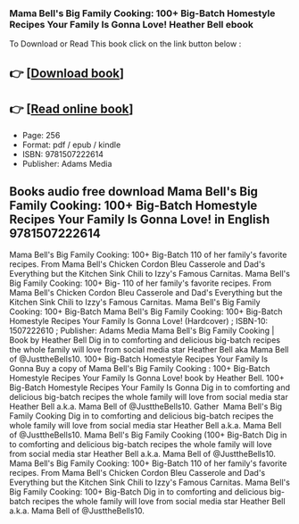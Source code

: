 ### Mama Bell's Big Family Cooking: 100+ Big-Batch Homestyle Recipes Your Family Is Gonna Love! Heather Bell ebook

To Download or Read This book click on the link button below :

## 👉  [**[Download book](http://get-pdfs.com/download.php?group=book&from=github.com&id=719459&lnk=1065 "Download book")**]

## 👉  [**[Read online book](http://get-pdfs.com/download.php?group=book&from=github.com&id=719459&lnk=1065 "Read online book")**]


* Page: 256
* Format: pdf / epub / kindle
* ISBN: 9781507222614
* Publisher: Adams Media



## Books audio free download Mama Bell's Big Family Cooking: 100+ Big-Batch Homestyle Recipes Your Family Is Gonna Love! in English 9781507222614



 Mama Bell&#039;s Big Family Cooking: 100+ Big-Batch 110 of her family&#039;s favorite recipes. From Mama Bell&#039;s Chicken Cordon Bleu Casserole and Dad&#039;s Everything but the Kitchen Sink Chili to Izzy&#039;s Famous Carnitas.
 Mama Bell&#039;s Big Family Cooking: 100+ Big- 110 of her family&#039;s favorite recipes. From Mama Bell&#039;s Chicken Cordon Bleu Casserole and Dad&#039;s Everything but the Kitchen Sink Chili to Izzy&#039;s Famous Carnitas.
 Mama Bell&#039;s Big Family Cooking: 100+ Big-Batch Mama Bell&#039;s Big Family Cooking: 100+ Big-Batch Homestyle Recipes Your Family Is Gonna Love! (Hardcover) ; ISBN-10: 1507222610 ; Publisher: Adams Media
 Mama Bell&#039;s Big Family Cooking | Book by Heather Bell Dig in to comforting and delicious big-batch recipes the whole family will love from social media star Heather Bell aka Mama Bell of @JusttheBells10.
 100+ Big-Batch Homestyle Recipes Your Family Is Gonna Buy a copy of Mama Bell&#039;s Big Family Cooking : 100+ Big-Batch Homestyle Recipes Your Family Is Gonna Love! book by Heather Bell.
 100+ Big-Batch Homestyle Recipes Your Family Is Gonna Dig in to comforting and delicious big-batch recipes the whole family will love from social media star Heather Bell a.k.a. Mama Bell of @JusttheBells10. Gather 
 Mama Bell&#039;s Big Family Cooking Dig in to comforting and delicious big-batch recipes the whole family will love from social media star Heather Bell a.k.a. Mama Bell of @JusttheBells10.
 Mama Bell&#039;s Big Family Cooking (100+ Big-Batch Dig in to comforting and delicious big-batch recipes the whole family will love from social media star Heather Bell a.k.a. Mama Bell of @JusttheBells10.
 Mama Bell&#039;s Big Family Cooking: 100+ Big-Batch 110 of her family&#039;s favorite recipes. From Mama Bell&#039;s Chicken Cordon Bleu Casserole and Dad&#039;s Everything but the Kitchen Sink Chili to Izzy&#039;s Famous Carnitas.
 Mama Bell&#039;s Big Family Cooking: 100+ Big-Batch Dig in to comforting and delicious big-batch recipes the whole family will love from social media star Heather Bell a.k.a. Mama Bell of @JusttheBells10.





